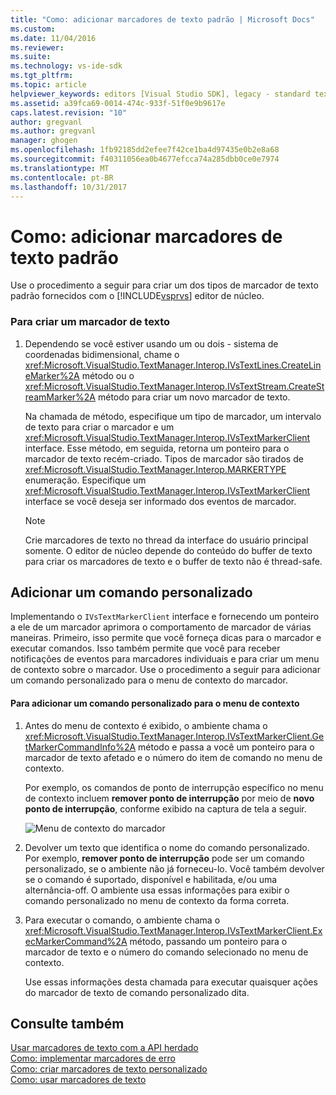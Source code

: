 ```yaml
---
title: "Como: adicionar marcadores de texto padrão | Microsoft Docs"
ms.custom: 
ms.date: 11/04/2016
ms.reviewer: 
ms.suite: 
ms.technology: vs-ide-sdk
ms.tgt_pltfrm: 
ms.topic: article
helpviewer_keywords: editors [Visual Studio SDK], legacy - standard text markers
ms.assetid: a39fca69-0014-474c-933f-51f0e9b9617e
caps.latest.revision: "10"
author: gregvanl
ms.author: gregvanl
manager: ghogen
ms.openlocfilehash: 1fb92185dd2efee7f42ce1ba4d97435e0b2e8a68
ms.sourcegitcommit: f40311056ea0b4677efcca74a285dbb0ce0e7974
ms.translationtype: MT
ms.contentlocale: pt-BR
ms.lasthandoff: 10/31/2017
---
```

# <a name="how-to-add-standard-text-markers"></a>Como: adicionar marcadores de texto padrão
Use o procedimento a seguir para criar um dos tipos de marcador de texto padrão fornecidos com o [!INCLUDE[vsprvs](../code-quality/includes/vsprvs_md.md)] editor de núcleo.  
  
### <a name="to-create-a-text-marker"></a>Para criar um marcador de texto  
  
1.  Dependendo se você estiver usando um ou dois - sistema de coordenadas bidimensional, chame o <xref:Microsoft.VisualStudio.TextManager.Interop.IVsTextLines.CreateLineMarker%2A> método ou o <xref:Microsoft.VisualStudio.TextManager.Interop.IVsTextStream.CreateStreamMarker%2A> método para criar um novo marcador de texto.  
  
     Na chamada de método, especifique um tipo de marcador, um intervalo de texto para criar o marcador e um <xref:Microsoft.VisualStudio.TextManager.Interop.IVsTextMarkerClient> interface. Esse método, em seguida, retorna um ponteiro para o marcador de texto recém-criado. Tipos de marcador são tirados de <xref:Microsoft.VisualStudio.TextManager.Interop.MARKERTYPE> enumeração. Especifique um <xref:Microsoft.VisualStudio.TextManager.Interop.IVsTextMarkerClient> interface se você deseja ser informado dos eventos de marcador.  
  
    > [!NOTE]
    >  Crie marcadores de texto no thread da interface do usuário principal somente. O editor de núcleo depende do conteúdo do buffer de texto para criar os marcadores de texto e o buffer de texto não é thread-safe.  
  
## <a name="adding-a-custom-command"></a>Adicionar um comando personalizado  
 Implementando o `IVsTextMarkerClient` interface e fornecendo um ponteiro a ele de um marcador aprimora o comportamento de marcador de várias maneiras. Primeiro, isso permite que você forneça dicas para o marcador e executar comandos. Isso também permite que você para receber notificações de eventos para marcadores individuais e para criar um menu de contexto sobre o marcador. Use o procedimento a seguir para adicionar um comando personalizado para o menu de contexto do marcador.  
  
#### <a name="to-add-a-custom-command-to-the-context-menu"></a>Para adicionar um comando personalizado para o menu de contexto  
  
1.  Antes do menu de contexto é exibido, o ambiente chama o <xref:Microsoft.VisualStudio.TextManager.Interop.IVsTextMarkerClient.GetMarkerCommandInfo%2A> método e passa a você um ponteiro para o marcador de texto afetado e o número do item de comando no menu de contexto.  
  
     Por exemplo, os comandos de ponto de interrupção específico no menu de contexto incluem **remover ponto de interrupção** por meio de **novo ponto de interrupção**, conforme exibido na captura de tela a seguir.  
  
     ![Menu de contexto do marcador](../extensibility/media/vsmarkercontextmenu.gif "vsMarkercontextmenu")  
  
2.  Devolver um texto que identifica o nome do comando personalizado. Por exemplo, **remover ponto de interrupção** pode ser um comando personalizado, se o ambiente não já forneceu-lo. Você também devolver se o comando é suportado, disponível e habilitada, e/ou uma alternância-off. O ambiente usa essas informações para exibir o comando personalizado no menu de contexto da forma correta.  
  
3.  Para executar o comando, o ambiente chama o <xref:Microsoft.VisualStudio.TextManager.Interop.IVsTextMarkerClient.ExecMarkerCommand%2A> método, passando um ponteiro para o marcador de texto e o número do comando selecionado no menu de contexto.  
  
     Use essas informações desta chamada para executar quaisquer ações do marcador de texto de comando personalizado dita.  
  
## <a name="see-also"></a>Consulte também  
 [Usar marcadores de texto com a API herdado](../extensibility/using-text-markers-with-the-legacy-api.md)   
 [Como: implementar marcadores de erro](../extensibility/how-to-implement-error-markers.md)   
 [Como: criar marcadores de texto personalizado](../extensibility/how-to-create-custom-text-markers.md)   
 [Como: usar marcadores de texto](../extensibility/how-to-use-text-markers.md)